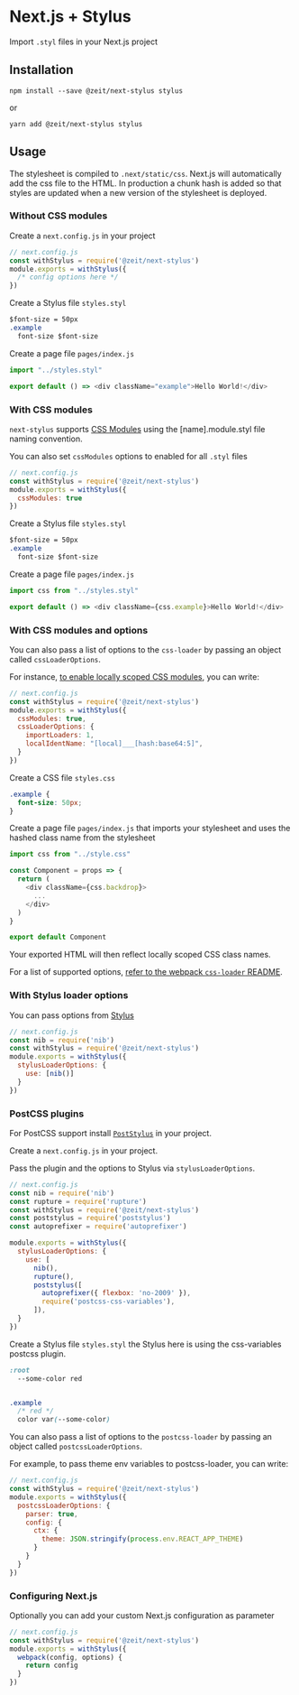 # Next.js + Stylus

Import `.styl` files in your Next.js project

## Installation

```
npm install --save @zeit/next-stylus stylus
```

or

```
yarn add @zeit/next-stylus stylus
```

## Usage

The stylesheet is compiled to `.next/static/css`. Next.js will automatically add the css file to the HTML. 
In production a chunk hash is added so that styles are updated when a new version of the stylesheet is deployed.

### Without CSS modules

Create a `next.config.js` in your project

```js
// next.config.js
const withStylus = require('@zeit/next-stylus')
module.exports = withStylus({
  /* config options here */
})
```

Create a Stylus file `styles.styl`

```css
$font-size = 50px
.example
  font-size $font-size
```

Create a page file `pages/index.js`

```js
import "../styles.styl"

export default () => <div className="example">Hello World!</div>
```

### With CSS modules

`next-stylus` supports [CSS Modules](https://github.com/css-modules/css-modules) using the [name].module.styl file naming convention.

You can also set `cssModules` options to enabled for all `.styl` files

```js
// next.config.js
const withStylus = require('@zeit/next-stylus')
module.exports = withStylus({
  cssModules: true
})
```

Create a Stylus file  `styles.styl`

```css
$font-size = 50px
.example
  font-size $font-size
```

Create a page file `pages/index.js`

```js
import css from "../styles.styl"

export default () => <div className={css.example}>Hello World!</div>
```

### With CSS modules and options

You can also pass a list of options to the `css-loader` by passing an object called `cssLoaderOptions`.

For instance, [to enable locally scoped CSS modules](https://github.com/css-modules/css-modules/blob/master/docs/local-scope.md#css-modules--local-scope), you can write:

```js
// next.config.js
const withStylus = require('@zeit/next-stylus')
module.exports = withStylus({
  cssModules: true,
  cssLoaderOptions: {
    importLoaders: 1,
    localIdentName: "[local]___[hash:base64:5]",
  }
})
```

Create a CSS file `styles.css`

```css
.example {
  font-size: 50px;
}
```

Create a page file `pages/index.js` that imports your stylesheet and uses the hashed class name from the stylesheet

```js
import css from "../style.css"

const Component = props => {
  return (
    <div className={css.backdrop}>
      ...
    </div>
  )
}

export default Component
```

Your exported HTML will then reflect locally scoped CSS class names.

For a list of supported options, [refer to the webpack `css-loader` README](https://github.com/webpack-contrib/css-loader#options).

### With Stylus loader options

You can pass options from [Stylus](https://github.com/stylus/stylus/blob/dev/docs/js.md)

```js
// next.config.js
const nib = require('nib')
const withStylus = require('@zeit/next-stylus')
module.exports = withStylus({
  stylusLoaderOptions: {
    use: [nib()]
  }
})
```

### PostCSS plugins


For PostCSS support install [`PostStylus`](https://github.com/seaneking/poststylus) in your project.

Create a `next.config.js` in your project.

Pass the plugin and the options to Stylus via `stylusLoaderOptions`.

```js
// next.config.js
const nib = require('nib')
const rupture = require('rupture')
const withStylus = require('@zeit/next-stylus')
const poststylus = require('poststylus')
const autoprefixer = require('autoprefixer')

module.exports = withStylus({
  stylusLoaderOptions: {
    use: [
      nib(),
      rupture(),
      poststylus([
        autoprefixer({ flexbox: 'no-2009' }),
        require('postcss-css-variables'),
      ]),
  }
})
```

Create a Stylus file `styles.styl` the Stylus here is using the css-variables postcss plugin.

```css
:root 
  --some-color red


.example 
  /* red */
  color var(--some-color)

```
You can also pass a list of options to the `postcss-loader` by passing an object called `postcssLoaderOptions`.

For example, to pass theme env variables to postcss-loader, you can write:

```js
// next.config.js
const withStylus = require('@zeit/next-stylus')
module.exports = withStylus({
  postcssLoaderOptions: {
    parser: true,
    config: {
      ctx: {
        theme: JSON.stringify(process.env.REACT_APP_THEME)
      }
    }
  }
})
```


### Configuring Next.js

Optionally you can add your custom Next.js configuration as parameter

```js
// next.config.js
const withStylus = require('@zeit/next-stylus')
module.exports = withStylus({
  webpack(config, options) {
    return config
  }
})
```
